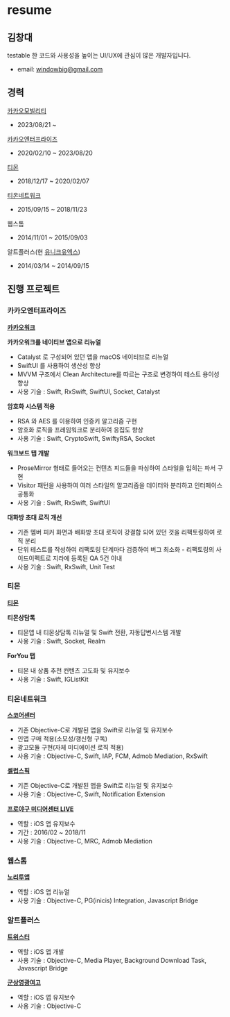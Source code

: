 
# resume
## 김창대
testable 한 코드와 사용성을 높이는 UI/UX에 관심이 많은 개발자입니다.

- email: windowbig@gmail.com


## 경력
[카카오모빌리티](https://www.kakaomobility.com/)
- 2023/08/21 ~

[카카오엔터프라이즈](https://www.kakaoenterprise.com/)
- 2020/02/10 ~ 2023/08/20

[티몬](http://www.ticketmonster.co.kr/home)
- 2018/12/17 ~ 2020/02/07

[티온네트워크](http://www.tionnet.com/)
- 2015/09/15 ~ 2018/11/23

웹스톰
- 2014/11/01 ~ 2015/09/03

알트플러스(현 [유니크유엑스](http://uniqueux.co.kr/))
- 2014/03/14 ~ 2014/09/15


## 진행 프로젝트
### 카카오엔터프라이즈
**[카카오워크](https://www.kakaowork.com/)**

**카카오워크를 네이티브 앱으로 리뉴얼**
* Catalyst 로 구성되어 있던 앱을 macOS 네이티브로 리뉴얼 
* SwiftUI 를 사용하여 생산성 향상
* MVVM 구조에서 Clean Architecture를 따르는 구조로 변경하여 테스트 용이성 향상
* 사용 기술 : Swift, RxSwift, SwiftUI, Socket, Catalyst

**암호화 시스템 적용**
* RSA 와 AES 를 이용하여 인증키 알고리즘 구현
* 암호화 로직을 프레임워크로 분리하여 응집도 향상
* 사용 기술 : Swift, CryptoSwift, SwiftyRSA, Socket

**워크보드 탭 개발**
* ProseMirror 형태로 들어오는 컨텐츠 피드들을 파싱하여 스타일을 입히는 파서 구현 
* Visitor 패턴을 사용하여 여러 스타일의 알고리즘을 데이터와 분리하고 인터페이스 공통화
* 사용 기술 : Swift, RxSwift, SwiftUI

**대화방 초대 로직 개선**
* 기존 멤버 피커 화면과 배화방 초대 로직이 강결합 되어 있던 것을 리팩토링하여 로직 분리
* 단위 테스트를 작성하여 리팩토링 단계마다 검증하여 버그 최소화 - 리팩토링의 사이드이펙트로 지라에 등록된 QA 5건 이내
* 사용 기술 : Swift, RxSwift, Unit Test



### 티몬
**[티몬](https://www.tmon.co.kr/)**

**티몬상담톡**
* 티몬앱 내 티몬상담톡 리뉴얼 및 Swift 전환, 자동답변시스템 개발
* 사용 기술 : Swift, Socket, Realm

**ForYou 탭**
* 티몬 내 상품 추천 컨텐츠 고도화 및 유지보수
* 사용 기술 : Swift, IGListKit


### 티온네트워크

**[스코어센터](https://itunes.apple.com/us/app/스코어센터-live/id819827050?l=ko&ls=1&mt=8)**
* 기존 Objective-C로 개발된 앱을 Swift로 리뉴얼 및 유지보수
* 인앱 구매 적용(소모성/갱신형 구독)
* 광고모듈 구현(자체 미디에이션 로직 적용)
* 사용 기술 : Objective-C, Swift, IAP, FCM, Admob Mediation, RxSwift


**[셀럽스픽](https://itunes.apple.com/us/app/celebs-pick-셀럽스픽/id1016352526?l=ko&ls=1&mt=8)**
* 기존 Objective-C로 개발된 앱을 Swift로 리뉴얼 및 유지보수
* 사용 기술 : Objective-C, Swift, Notification Extension


**[프로야구 미디어센터 LIVE](https://itunes.apple.com/us/app/프로야구-미디어센터-live/id515155553?l=ko&ls=1&mt=8)**
* 역할 : iOS 앱 유지보수
* 기간 : 2016/02 ~ 2018/11
* 사용 기술 : Objective-C, MRC, Admob Mediation


### 웹스톰

**[노리투앱](https://itunes.apple.com/kr/app/%EB%85%B8%EB%A6%AC%ED%88%AC%EC%95%B1-noritoapp/id671363096?mt=8)**
* 역할 : iOS 앱 리뉴얼
* 사용 기술 : Objective-C, PG(inicis) Integration, Javascript Bridge


### 알트플러스
**[트위스터](https://appadvice.com/app/ed-8a-b8-ec-9c-84-ec-8a-a4-ed...twister/871728608)**
* 역할 : iOS 앱 개발 
* 사용 기술 : Objective-C, Media Player, Background Download Task, Javascript Bridge

**[군상영광여고](https://itunes.apple.com/at/app/군산영광여고-2-0/id1235823791?mt=8)**
* 역할 : iOS 앱 유지보수
* 사용 기술 : Objective-C

